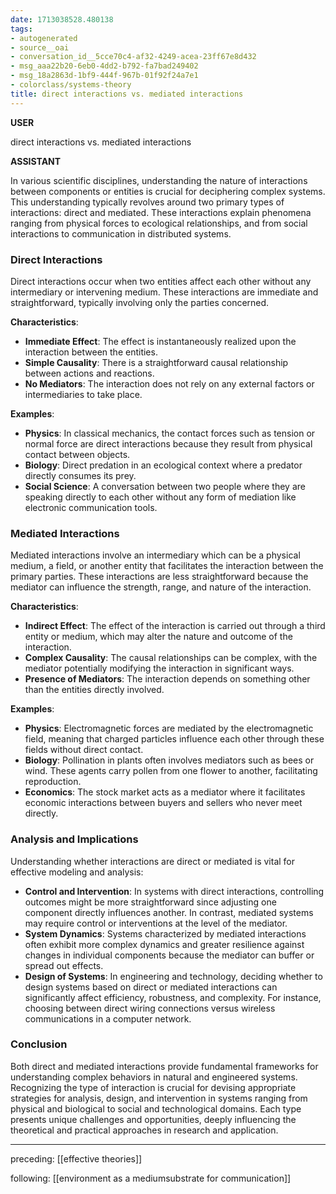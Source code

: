 ```yaml
---
date: 1713038528.480138
tags:
- autogenerated
- source__oai
- conversation_id__5cce70c4-af32-4249-acea-23ff67e8d432
- msg_aaa22b20-6eb0-4dd2-b792-fa7bad249402
- msg_18a2863d-1bf9-444f-967b-01f92f24a7e1
- colorclass/systems-theory
title: direct interactions vs. mediated interactions
---
```


**USER**

direct interactions vs. mediated interactions


**ASSISTANT**

In various scientific disciplines, understanding the nature of interactions between components or entities is crucial for deciphering complex systems. This understanding typically revolves around two primary types of interactions: direct and mediated. These interactions explain phenomena ranging from physical forces to ecological relationships, and from social interactions to communication in distributed systems.

### Direct Interactions

Direct interactions occur when two entities affect each other without any intermediary or intervening medium. These interactions are immediate and straightforward, typically involving only the parties concerned.

**Characteristics**:
- **Immediate Effect**: The effect is instantaneously realized upon the interaction between the entities.
- **Simple Causality**: There is a straightforward causal relationship between actions and reactions.
- **No Mediators**: The interaction does not rely on any external factors or intermediaries to take place.

**Examples**:
- **Physics**: In classical mechanics, the contact forces such as tension or normal force are direct interactions because they result from physical contact between objects.
- **Biology**: Direct predation in an ecological context where a predator directly consumes its prey.
- **Social Science**: A conversation between two people where they are speaking directly to each other without any form of mediation like electronic communication tools.

### Mediated Interactions

Mediated interactions involve an intermediary which can be a physical medium, a field, or another entity that facilitates the interaction between the primary parties. These interactions are less straightforward because the mediator can influence the strength, range, and nature of the interaction.

**Characteristics**:
- **Indirect Effect**: The effect of the interaction is carried out through a third entity or medium, which may alter the nature and outcome of the interaction.
- **Complex Causality**: The causal relationships can be complex, with the mediator potentially modifying the interaction in significant ways.
- **Presence of Mediators**: The interaction depends on something other than the entities directly involved.

**Examples**:
- **Physics**: Electromagnetic forces are mediated by the electromagnetic field, meaning that charged particles influence each other through these fields without direct contact.
- **Biology**: Pollination in plants often involves mediators such as bees or wind. These agents carry pollen from one flower to another, facilitating reproduction.
- **Economics**: The stock market acts as a mediator where it facilitates economic interactions between buyers and sellers who never meet directly.

### Analysis and Implications

Understanding whether interactions are direct or mediated is vital for effective modeling and analysis:

- **Control and Intervention**: In systems with direct interactions, controlling outcomes might be more straightforward since adjusting one component directly influences another. In contrast, mediated systems may require control or interventions at the level of the mediator.
- **System Dynamics**: Systems characterized by mediated interactions often exhibit more complex dynamics and greater resilience against changes in individual components because the mediator can buffer or spread out effects.
- **Design of Systems**: In engineering and technology, deciding whether to design systems based on direct or mediated interactions can significantly affect efficiency, robustness, and complexity. For instance, choosing between direct wiring connections versus wireless communications in a computer network.

### Conclusion

Both direct and mediated interactions provide fundamental frameworks for understanding complex behaviors in natural and engineered systems. Recognizing the type of interaction is crucial for devising appropriate strategies for analysis, design, and intervention in systems ranging from physical and biological to social and technological domains. Each type presents unique challenges and opportunities, deeply influencing the theoretical and practical approaches in research and application.


---

preceding: [[effective theories]]  


following: [[environment as a mediumsubstrate for communication]]